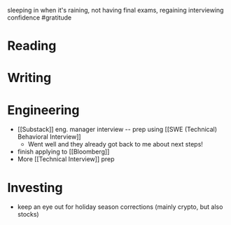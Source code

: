 sleeping in when it's raining, not having final exams, regaining interviewing confidence #gratitude

# Reading
# Writing
# Engineering
- [[Substack]] eng. manager interview -- prep using [[SWE (Technical) Behavioral Interview]]
    - Went well and they already got back to me about next steps!
- finish applying to [[Bloomberg]]
- More [[Technical Interview]] prep
# Investing
- keep an eye out for holiday season corrections (mainly crypto, but also stocks)

